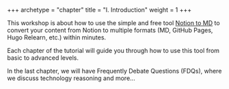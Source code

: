 +++
archetype = "chapter"
title = "I. Introduction"
weight = 1
+++


This workshop is about how to use the simple and free tool [Notion to MD](https://notion-to-markdown.bamidev.com/) to convert your content from Notion to multiple formats (MD, GitHub Pages, Hugo Relearn, etc.) within minutes.


Each chapter of the tutorial will guide you through how to use this tool from basic to advanced levels.


In the last chapter, we will have Frequently Debate Questions (FDQs), where we discuss technology reasoning and more...


